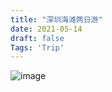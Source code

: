 ```yaml
---
title: "深圳海滩两日游"
date: 2021-05-14
draft: false
Tags: 'Trip'
---
```


![image](https://user-images.githubusercontent.com/26041539/118224943-b0e86580-b4b6-11eb-8b9c-f229f6904efd.png)
